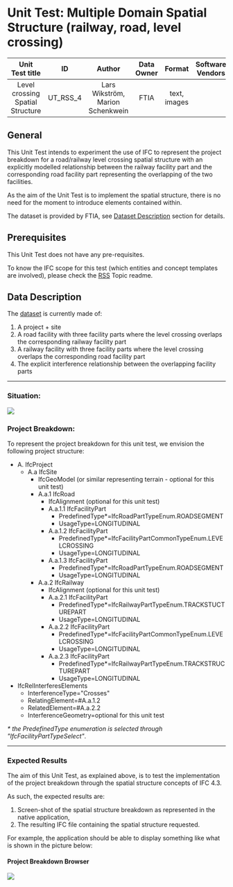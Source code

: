 # Unit Test: Multiple Domain Spatial Structure (railway, road, level crossing)
|       Unit Test title     | ID | Author | Data Owner | Format | Software Vendors |
|:-------------------------:|:--:|:------:| :---------:| :-----:| :---------------:|
| Level crossing Spatial Structure |   UT_RSS_4 | Lars Wikström, Marion Schenkwein | FTIA | text, images |  |


## General
This Unit Test intends to experiment the use of IFC to represent the project breakdown for a road/railway level crossing spatial structure with an explicitly modelled relationship between the railway facility part and the corresponding road facility part representing the overlapping of the two facilities.   

As the aim of the Unit Test is to implement the spatial structure, there is no need for the moment to introduce elements contained within.  

The dataset is provided by FTIA, see [Dataset Description](#data-description) section for details.


## Prerequisites
This Unit Test does not have any pre-requisites. 

To know the IFC scope for this test (which entities and concept templates are involved), please check the [RSS](https://github.com/IFCRail/IFC-Rail-Unit-Test/tree/master/4_Railway%20Spatial%20Structure%20(RSS)) Topic readme.

## Data Description

The [dataset](https://github.com/IFCRail/IFC-Rail-Unit-Test/tree/master/4_Railway%20Spatial%20Structure%20(RSS)/UT_RSS_1/Dataset) is currently made of:

1. A project + site
2. A road facility with three facility parts where the level crossing overlaps the corresponding railway facility part 
3. A railway facility with three facility parts where the level crossing overlaps the corresponding road facility part
4. The explicit interference relationship between the overlapping facility parts

---
### Situation:

![](./Dataset/Figure%201%20-%20situation.png)

### Project Breakdown: 

To represent the project breakdown for this unit test, we envision the following project structure:

- A. IfcProject
  - A.a IfcSite
    - IfcGeoModel (or similar representing terrain - optional for this unit test)
    - A.a.1 IfcRoad
      - IfcAlignment (optional for this unit test)
      - A.a.1.1 IfcFacilityPart
        - PredefinedType*=IfcRoadPartTypeEnum.ROADSEGMENT
        - UsageType=LONGITUDINAL
      - A.a.1.2 IfcFacilityPart
        - PredefinedType*=IfcFacilityPartCommonTypeEnum.LEVELCROSSING
        - UsageType=LONGITUDINAL
      - A.a.1.3 IfcFacilityPart
        - PredefinedType*=IfcRoadPartTypeEnum.ROADSEGMENT
        - UsageType=LONGITUDINAL
    - A.a.2 IfcRailway
      - IfcAlignment (optional for this unit test)
      - A.a.2.1 IfcFacilityPart
        - PredefinedType*=IfcRailwayPartTypeEnum.TRACKSTUCTUREPART
        - UsageType=LONGITUDINAL
      - A.a.2.2 IfcFacilityPart
        - PredefinedType*=IfcFacilityPartCommonTypeEnum.LEVELCROSSING
        - UsageType=LONGITUDINAL
      - A.a.2.3 IfcFacilityPart
        - PredefinedType*=IfcRailwayPartTypeEnum.TRACKSTRUCTUREPART
        - UsageType=LONGITUDINAL
- IfcRelInterferesElements 
  - InterferenceType="Crosses"
  - RelatingElement=#A.a.1.2
  - RelatedElement=#A.a.2.2
  - InterferenceGeometry=optional for this unit test

_* the PredefinedType enumeration is selected through "IfcFacilityPartTypeSelect"_.


---
### Expected Results

The aim of this Unit Test, as explained above, is to test the implementation of the project breakdown through the spatial structure concepts of IFC 4.3.

As such, the expected results are:

1. Screen-shot of the spatial structure breakdown as represented in the native application,
2. The resulting IFC file containing the spatial structure requested.

For example, the application should be able to display something like what is shown in the picture below: 

#### Project Breakdown Browser

![](./Dataset/Figure%202%20-%20result.png)